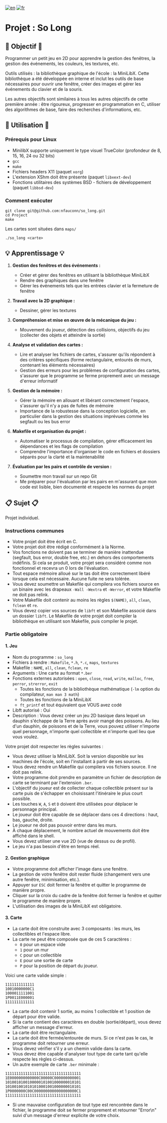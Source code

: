 [![en](https://img.shields.io/badge/lang-en-pink.svg)](https://github.com/nfauconn/so_long/blob/master/README.md)
[![fr](https://img.shields.io/badge/lang-fr-purple.svg)](https://github.com/nfauconn/so_long/blob/master/README.fr.md)

# Projet : So Long

## 🏁 Objectif 🏁

Programmer un petit jeu en 2D pour apprendre la gestion des fenêtres, la gestion des événements, les couleurs, les textures, etc.

Outils utilisés : la bibliothèque graphique de l'école : la MiniLibX. Cette bibliothèque a été développée en interne et inclut les outils de base nécessaires pour ouvrir une fenêtre, créer des images et gérer les événements du clavier et de la souris.

Les autres objectifs sont similaires à tous les autres objectifs de cette première année : être rigoureux, progresser en programmation en C, utiliser des algorithmes de base, faire des recherches d'informations, etc.

## 🚀 Utilisation 🚀

### Prérequis pour Linux

- MinilibX supporte uniquement le type visuel TrueColor (profondeur de 8, 15, 16, 24 ou 32 bits)
- `gcc`
- `make`
- Fichiers headers X11 (paquet `xorg`)
- L'extension XShm doit être présente (paquet `libxext-dev`)
- Fonctions utilitaires des systèmes BSD - fichiers de développement (paquet `libbsd-dev`)

### Comment exécuter

```shell
git clone git@github.com:nfauconn/so_long.git
cd Project
make
```

Les cartes sont situées dans `maps/`

```shell
./so_long <carte>
```

## 💡 Apprentissage 💡

1. **Gestion des fenêtres et des événements :**
   - Créer et gérer des fenêtres en utilisant la bibliothèque MiniLibX
   - Rendre des graphiques dans une fenêtre
   - Gérer les événements tels que les entrées clavier et la fermeture de fenêtre

2. **Travail avec la 2D graphique :**
   - Dessiner, gérer les textures

3. **Compréhension et mise en œuvre de la mécanique du jeu :**
   - Mouvement du joueur, détection des collisions, objectifs du jeu (collecter des objets et atteindre la sortie)

4. **Analyse et validation des cartes :**
   - Lire et analyser les fichiers de cartes, s'assurer qu'ils répondent à des critères spécifiques (forme rectangulaire, entourés de murs, contenant les éléments nécessaires)
   - Gestion des erreurs pour les problèmes de configuration des cartes, s'assurer que le programme se ferme proprement avec un message d'erreur informatif

5. **Gestion de la mémoire :**
   - Gérer la mémoire en allouant et libérant correctement l'espace, s'assurer qu'il n'y a pas de fuites de mémoire
   - Importance de la robustesse dans la conception logicielle, en particulier dans la gestion des situations imprévues comme les segfault ou les bus error

6. **Makefile et organisation du projet :**
   - Automatiser le processus de compilation, gérer efficacement les dépendances et les flags de compilation
   - Comprendre l'importance d'organiser le code en fichiers et dossiers séparés pour la clarté et la maintenabilité

7. **Évaluation par les pairs et contrôle de version :**
   - Soumettre mon travail sur un repo Git
   - Me préparer pour l'évaluation par les pairs en m'assurant que mon code est lisible, bien documenté et respecte les normes du projet

## 📋 Sujet 📋

Projet individuel.

### Instructions communes

- Votre projet doit être écrit en C.
- Votre projet doit être rédigé conformément à la Norme.
- Vos fonctions ne doivent pas se terminer de manière inattendue (segfault, bus error, double free, etc.) en dehors des comportements indéfinis. Si cela se produit, votre projet sera considéré comme non fonctionnel et recevra un 0 lors de l'évaluation.
- Tout espace mémoire alloué sur le tas doit être correctement libéré lorsque cela est nécessaire. Aucune fuite ne sera tolérée.
- Vous devez soumettre un Makefile qui compilera vos fichiers source en un binaire avec les drapeaux `-Wall -Wextra` et `-Werror`, et votre Makefile ne doit pas relink.
- Votre Makefile doit contenir au moins les règles `$(NAME)`, `all`, `clean`, `fclean` et `re`.
- Vous devez copier vos sources de `libft` et son Makefile associé dans un dossier `libft`. Le Makefile de votre projet doit compiler la bibliothèque en utilisant son Makefile, puis compiler le projet.

### Partie obligatoire

#### 1. Jeu

- Nom du programme : `so_long`
- Fichiers à rendre : `Makefile`, `*.h`, `*.c`, `maps`, `textures`
- Makefile : `NAME`, `all`, `clean`, `fclean`, `re`
- Arguments : Une carte au format `*.ber`
- Fonctions externes autorisées : `open`, `close`, `read`, `write`, `malloc`, `free`, `perror`, `strerror`, `exit`
  - Toutes les fonctions de la bibliothèque mathématique (`-lm` option du compilateur, `man man 3 math`)
  - Toutes les fonctions de la MiniLibX
  - `ft_printf` et tout équivalent que VOUS avez codé
- Libft autorisé : Oui
- Description : Vous devez créer un jeu 2D basique dans lequel un dauphin s'échappe de la Terre après avoir mangé des poissons. Au lieu d'un dauphin, de poissons et de la Terre, vous pouvez utiliser n'importe quel personnage, n'importe quel collectible et n'importe quel lieu que vous voulez.

Votre projet doit respecter les règles suivantes :

- Vous devez utiliser la MiniLibX. Soit la version disponible sur les machines de l'école, soit en l'installant à partir de ses sources.
- Vous devez rendre un Makefile qui compilera vos fichiers source. Il ne doit pas relink.
- Votre programme doit prendre en paramètre un fichier de description de carte se terminant par l'extension `.ber`.
- L'objectif du joueur est de collecter chaque collectible présent sur la carte puis de s'échapper en choisissant l'itinéraire le plus court possible.
- Les touches `W`, `A`, `S` et `D` doivent être utilisées pour déplacer le personnage principal.
- Le joueur doit être capable de se déplacer dans ces 4 directions : haut, bas, gauche, droite.
- Le joueur ne doit pas pouvoir entrer dans les murs.
- À chaque déplacement, le nombre actuel de mouvements doit être affiché dans le shell.
- Vous devez utiliser une vue 2D (vue de dessus ou de profil).
- Le jeu n'a pas besoin d'être en temps réel.

#### 2. Gestion graphique

- Votre programme doit afficher l'image dans une fenêtre.
- La gestion de votre fenêtre doit rester fluide (changement vers une autre fenêtre, minimisation, etc.).
- Appuyer sur `ESC` doit fermer la fenêtre et quitter le programme de manière propre.
- Cliquer sur la croix du cadre de la fenêtre doit fermer la fenêtre et quitter le programme de manière propre.
- L'utilisation des images de la MiniLibX est obligatoire.

#### 3. Carte

- La carte doit être construite avec 3 composants : les murs, les collectibles et l'espace libre.
- La carte ne peut être composée que de ces 5 caractères :
  - `0` pour un espace vide
  - `1` pour un mur
  - `C` pour un collectible
  - `E` pour une sortie de carte
  - `P` pour la position de départ du joueur.

Voici une carte valide simple :
```
1111111111111
10010000000C1
1000011111001
1P0011E000001
1111111111111
```

- La carte doit contenir 1 sortie, au moins 1 collectible et 1 position de départ pour être valide.
- Si la carte contient des caractères en double (sortie/départ), vous devez afficher un message d'erreur.
- La carte doit être rectangulaire.
- La carte doit être fermée/entourée de murs. Si ce n'est pas le cas, le programme doit retourner une erreur.
- Vous devez vérifier s'il y a un chemin valide dans la carte.
- Vous devez être capable d'analyser tout type de carte tant qu'elle respecte les règles ci-dessus.
- Un autre exemple de carte `.ber` minimale :

```
1111111111111111111111111111111111
1E0000000000000C00000C000000000001
1010010100100000101001000000010101
1010010010101010001001000000010101
1P0000000C00C0000000000000000000C1
1111111111111111111111111111111111
```

- Si une mauvaise configuration de tout type est rencontrée dans le fichier, le programme doit se fermer proprement et retourner "Error\n" suivi d'un message d'erreur explicite de votre choix.